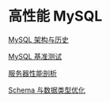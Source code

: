 # 高性能 MySQL

[MySQL 架构与历史](MySQL架构与历史.md)

[MySQL 基准测试](MySQL基准测试.md)

[服务器性能剖析](服务器性能剖析.md)

[Schema 与数据类型优化](Schema与数据类型优化.md)
